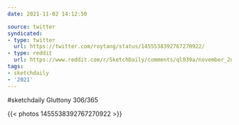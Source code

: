 ```yaml
---
date: 2021-11-02 14:12:50

source: twitter
syndicated:
- type: twitter
  url: https://twitter.com/roytang/status/1455538392767270922/
- type: reddit
  url: https://www.reddit.com/r/SketchDaily/comments/ql039a/november_2nd_any_one_of_the_seven_deadly_sins/hj0mpfj/
tags:
- sketchdaily
- '2021'
---
```


#sketchdaily Gluttony 306/365 

{{< photos 1455538392767270922 >}}